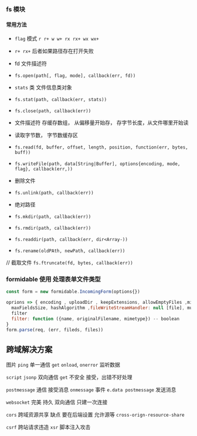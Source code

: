 ### fs 模块

#### 常用方法
- `flag` 模式 `r r+ w w+ rx rx+ wx wx+`
- `r+ rx+` 后者如果路径存在打开失败

- fd 文件描述符
- `fs.open(path[, flag, mode], callback(err, fd))`

- `stats` 类 文件信息类对象
- `fs.stat(path, callback(err, stats))`

- `fs.close(path, callback(err))`
- 文件描述符 存缓存数组， 从偏移量开始存， 存字节长度，从文件哪里开始读
- 读取字节数， 字节数缓存区
- `fs.read(fd, buffer, offset, length, position, function(err, bytes, buff))`
- `fs.writeFile(path, data[String|Buffer], options{encoding, mode, flag}, callback(err,))`

- 删除文件
- `fs.unlink(path, callback(err))`

- 绝对路径
- `fs.mkdir(path, callback(err))`
- `fs.rmdir(path, callback(err))`
- `fs.readdir(path, callback(err, dir<Array-))`

- `fs.rename(oldPAth, newPath, callback(err))`

// 截取文件
`fs.ftruncate(fd, bytes, callback(err))`


### formidable 使用 处理表单文件类型

```js
const form = new formidable.IncomingForm(options{})

oprions => { encoding , uploadDir , keepExtensions, allowEmptyFiles ,minFileSize, maxFileSize, maxFields 
  maxFieldsSize, hashAlgorithm ,fileWriteStreamHandler: null [file], multiples ,filename 
  filter 
  filter: function ({name, originalFilename, mimetype}) -- boolean
}
form.parse(req, (err, fileds, files))
```


## 跨域解决方案

图片 `ping` 单一通信 `get` `onload`, `onerror` 监听数据

`script` `jsonp` 双向通信 `get` 不安全 接受，出错不好处理

`postmessage` 通信 接受消息 `onmessage` 事件 `e.data postmessage` 发送消息

`websocket` 完美 持久 双向通信 只建一次连接

`cors` 跨域资源共享 缺点 要在后端设置 允许源等 `cross-orign-resource-share`

`csrf` 跨站请求违造
`xsr` 脚本注入攻击